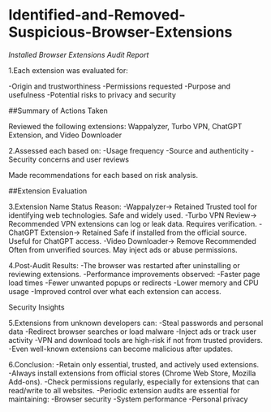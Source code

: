 # Identified-and-Removed-Suspicious-Browser-Extensions

*Installed Browser Extensions Audit Report*

1.Each extension was evaluated for:

 -Origin and trustworthiness
 -Permissions requested
 -Purpose and usefulness
 -Potential risks to privacy and security

##Summary of Actions Taken

Reviewed the following extensions:
Wappalyzer, Turbo VPN, ChatGPT Extension, and Video Downloader

2.Assessed each based on:
 -Usage frequency
 -Source and authenticity
 -Security concerns and user reviews


Made recommendations for each based on risk analysis.

##Extension Evaluation

3.Extension Name	Status	Reason:
 -Wappalyzer-> Retained	Trusted tool for identifying web technologies. Safe and widely used.
 -Turbo VPN Review-> Recommended	VPN extensions can log or leak data. Requires verification.
 -ChatGPT Extension-> Retained	Safe if installed from the official source. Useful for ChatGPT access.
 -Video Downloader-> Remove Recommended	Often from unverified sources. May inject ads or abuse permissions.


4.Post-Audit Results:
 -The browser was restarted after uninstalling or reviewing extensions.
 -Performance improvements observed:
 -Faster page load times
 -Fewer unwanted popups or redirects
 -Lower memory and CPU usage
 -Improved control over what each extension can access.

Security Insights

5.Extensions from unknown developers can:
 -Steal passwords and personal data
 -Redirect browser searches or load malware
 -Inject ads or track user activity
 -VPN and download tools are high-risk if not from trusted providers.
 -Even well-known extensions can become malicious after updates.


6.Conclusion:
 -Retain only essential, trusted, and actively used extensions.
 -Always install extensions from official stores (Chrome Web Store, Mozilla Add-ons).
 -Check permissions regularly, especially for extensions that can read/write to all websites.
 -Periodic extension audits are essential for maintaining:
 -Browser security
 -System performance
 -Personal privacy

